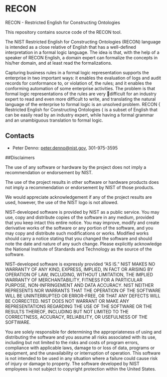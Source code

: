 # RECON
RECON - Restricted English for Constructing Ontologies

This repository contains source code of the RECON tool.

The NIST Restricted English for Constructing Ontologies (RECON) language is intended as a close relative 
of English that has a well-defined interpretation in a formal logic language.  The idea is that, with the 
help of a speaker of RECON English, a domain expert can formalize the concepts in his/her domain, 
and at least read the formalizations.

Capturing business rules in a formal logic representation supports the enterprise in two important ways:
it enables the evaluation of logs and audit records for conformance to, or violation of, the rules; and it 
enables the conforming automation of some enterprise activities. The problem is that formal logic representations
of the rules are very difficult for an industry expert to read and even more difficult to write, and 
translating the natural language of the enterprise to formal logic is an unsolved problem. 
RECON { Restricted English for Constructing Ontologies { is a subset of English that can be easily read by 
an industry expert, while having a formal grammar and an unambiguous translation to formal logic. 

## Contacts
* Peter Denno: peter.denno@nist.gov, 301-975-3595

##Disclaimers

The use of any software or hardware by the project does not imply a recommendation or endorsement by NIST.

The use of the project results in other software or hardware products does not imply a recommendation or 
endorsement by NIST of those products.

We would appreciate acknowledgement if any of the project results are used, however, the use of the NIST logo is not allowed.

NIST-developed software is provided by NIST as a public service. You may use, copy and distribute copies 
of the software in any medium, provided that you keep intact this entire notice. You may improve, modify 
and create derivative works of the software or any portion of the software, and you may copy and distribute
such modifications or works. Modified works should carry a notice stating that you changed the software and 
should note the date and nature of any such change. Please explicitly acknowledge the National Institute of
Standards and Technology as the source of the software.

NIST-developed software is expressly provided “AS IS.” NIST MAKES NO WARRANTY OF ANY KIND, EXPRESS, IMPLIED, 
IN FACT OR ARISING BY OPERATION OF LAW, INCLUDING, WITHOUT LIMITATION, THE IMPLIED WARRANTY OF MERCHANTABILITY, 
FITNESS FOR A PARTICULAR PURPOSE, NON-INFRINGEMENT AND DATA ACCURACY. NIST NEITHER REPRESENTS NOR WARRANTS 
THAT THE OPERATION OF THE SOFTWARE WILL BE UNINTERRUPTED OR ERROR-FREE, OR THAT ANY DEFECTS WILL BE CORRECTED. 
NIST DOES NOT WARRANT OR MAKE ANY REPRESENTATIONS REGARDING THE USE OF THE SOFTWARE OR THE RESULTS THEREOF, 
INCLUDING BUT NOT LIMITED TO THE CORRECTNESS, ACCURACY, RELIABILITY, OR USEFULNESS OF THE SOFTWARE.

You are solely responsible for determining the appropriateness of using and distributing the software and 
you assume all risks associated with its use, including but not limited to the risks and costs of program errors,
compliance with applicable laws, damage to or loss of data, programs or equipment, and the unavailability or 
interruption of operation. This software is not intended to be used in any situation where a failure could 
cause risk of injury or damage to property. The software developed by NIST employees is not subject to 
copyright protection within the United States.
